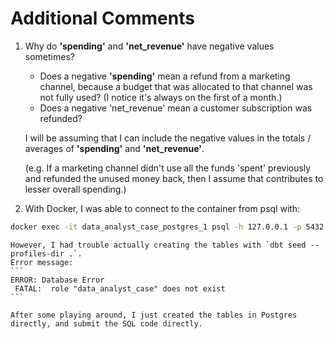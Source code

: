 # Additional Comments
1. Why do **'spending'** and **'net_revenue'** have negative values sometimes?
	- Does a negative **'spending'** mean a refund from a marketing channel, because a budget that was allocated to that channel was not fully used? (I notice it's always on the first of a month.)
	- Does a negative 'net_revenue' mean a customer subscription was refunded?

	I will be assuming that I can include the negative values in the totals / averages of **'spending'** and **'net_revenue'**. 

	(e.g. If a marketing channel didn't use all the funds 'spent' previously and refunded the unused money back, then I assume that contributes to lesser overall spending.)


2. With Docker, I was able to connect to the container from psql with:
```bash
docker exec -it data_analyst_case_postgres_1 psql -h 127.0.0.1 -p 5432 -U data_analyst_case
```

	However, I had trouble actually creating the tables with `dbt seed --profiles-dir .`.
	Error message:
	```
	ERROR: Database Error
	 FATAL:  role "data_analyst_case" does not exist
	```

	After some playing around, I just created the tables in Postgres directly, and submit the SQL code directly.

